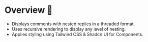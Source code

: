 # Overview 🚀

- Displays comments with nested replies in a threaded format.
- Uses recursive rendering to display any level of nesting.
- Applies styling using Tailwind CSS & Shadcn UI for Components.
